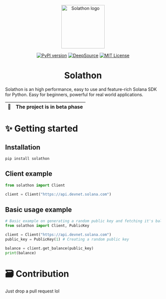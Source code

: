 <p align="center">
  <a href="#">
    <img
      alt="Solathon logo"
      src="https://media.discordapp.net/attachments/807140294764003350/929017682836193410/logo.png"
      width="140"
    />
  </a>
</p>


<p align="center">
  <a href="https://pypi.org/project/solathon/" target="_blank"><img src="https://badge.fury.io/py/solathon.svg" alt="PyPI version"></a>
  <a href="https://deepsource.io/gh/GitBolt/solathon/?ref=repository-badge}" target="_blank"><img src="https://deepsource.io/gh/GitBolt/solathon.svg/?label=active+issues&show_trend=true&token=O-2BAnF5y1x-YJyaIe-p4hsK" alt="DeepSource" /></a>
  <a href="https://github.com/GitBolt/solathon/blob/master/LICENSE" target="_blank"><img src="https://img.shields.io/badge/License-MIT-yellow.svg" alt="MIT License"></a>
  <br>
</p>

<h1 align="center">Solathon</h1>

Solathon is an high performance, easy to use and feature-rich Solana SDK for Python. Easy for beginners, powerful for real world applications.

|🧪| The project is in beta phase|
|---|-----------------------------|

# ✨ Getting started
## Installation
```
pip install solathon
```
## Client example
```python
from solathon import Client

client = Client("https://api.devnet.solana.com")
```
## Basic usage example
```python
# Basic example on generating a random public key and fetching it's balance
from solathon import Client, PublicKey

client = Client("https://api.devnet.solana.com")
public_key = PublicKey(1) # Creating a random public key

balance = client.get_balance(public_key)
print(balance)
```

# 🗃️ Contribution
Just drop a pull request lol
